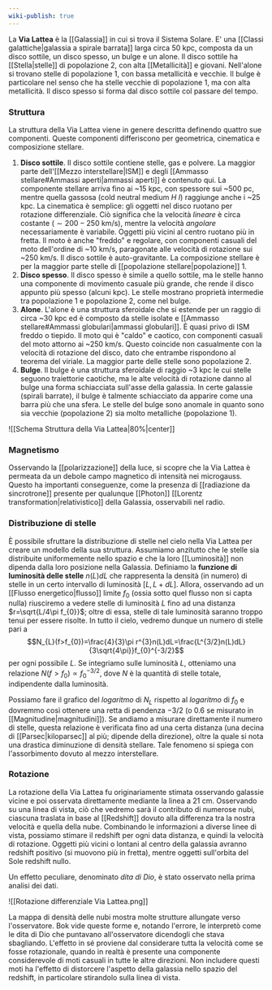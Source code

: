 ```yaml
---
wiki-publish: true
---
```

La **Via Lattea** è la [[Galassia]] in cui si trova il Sistema Solare. E' una [[Classi galattiche|galassia a spirale barrata]] larga circa 50 kpc, composta da un disco sottile, un disco spesso, un bulge e un alone. Il disco sottile ha [[Stella|stelle]] di popolazione 2, con alta [[Metallicità]] e giovani. Nell'alone si trovano stelle di popolazione 1, con bassa metallicità e vecchie. Il bulge è particolare nel senso che ha stelle vecchie di popolazione 1, ma con alta metallicità. Il disco spesso si forma dal disco sottile col passare del tempo.
### Struttura
La struttura della Via Lattea viene in genere descritta definendo quattro sue componenti. Queste componenti differiscono per geometrica, cinematica e composizione stellare.
1. **Disco sottile**. Il disco sottile contiene stelle, gas e polvere. La maggior parte dell'[[Mezzo interstellare|ISM]] e degli [[Ammasso stellare#Ammassi aperti|ammassi aperti]] è contenuto qui. La componente stellare arriva fino ai ~15 kpc, con spessore sui ~500 pc, mentre quella gassosa (cold neutral medium $H\ I$) raggiunge anche i ~25 kpc. La cinematica è semplice: gli oggetti nel disco ruotano per rotazione differenziale. Ciò significa che la velocità *lineare* è circa costante ($\sim200-250$ km/s), mentre la velocità *angolare* necessariamente è variabile. Oggetti più vicini al centro ruotano più in fretta. Il moto è anche "freddo" e regolare, con componenti casuali del moto dell'ordine di ~10 km/s, paragonate alle velocità di rotazione sui ~250 km/s. Il disco sottile è auto-gravitante. La composizione stellare è per la maggior parte stelle di [[popolazione stellare|popolazione]] 1.
2. **Disco spesso**. Il disco spesso è simile a quello sottile, ma le stelle hanno una componente di movimento casuale più grande, che rende il disco appunto più spesso (alcuni kpc). Le stelle mostrano proprietà intermedie tra popolazione 1 e popolazione 2, come nel bulge.
3. **Alone**. L'alone è una struttura sferoidale che si estende per un raggio di circa ~30 kpc ed è composto da stelle isolate e [[Ammasso stellare#Ammassi globulari|ammassi globulari]]. È quasi privo di ISM freddo o tiepido. Il moto qui è "caldo" e caotico, con componenti casuali del moto attorno ai ~250 km/s. Questo coincide non casualmente con la velocità di rotazione del disco, dato che entrambe rispondono al teorema del viriale. La maggior parte delle stelle sono popolazione 2.
4. **Bulge**. Il bulge è una struttura sferoidale di raggio ~3 kpc le cui stelle seguono traiettorie caotiche, ma le alte velocità di rotazione danno al bulge una forma schiacciata sull'asse della galassia. In certe galassie (spirali barrate), il bulge è talmente schiacciato da apparire come una barra più che una sfera. Le stelle del bulge sono anomale in quanto sono sia vecchie (popolazione 2) sia molto metalliche (popolazione 1).

![[Schema Struttura della Via Lattea|80%|center]]
### Magnetismo
Osservando la [[polarizzazione]] della luce, si scopre che la Via Lattea è permeata da un debole campo magnetico di intensità nei microgauss. Questo ha importanti conseguenze, come la presenza di [[radiazione da sincrotrone]] presente per qualunque [[Photon]] [[Lorentz transformation|relativistico]] della Galassia, osservabili nel radio.
### Distribuzione di stelle
È possibile sfruttare la distribuzione di stelle nel cielo nella Via Lattea per creare un modello della sua struttura. Assumiamo anzitutto che le stelle sia distribuite uniformemente nello spazio e che la loro [[Luminosità]] non dipenda dalla loro posizione nella Galassia. Definiamo la **funzione di luminosità delle stelle** $n(L)dL$ che rappresenta la densità (in numero) di stelle in un certo intervallo di luminosità $[L, L+dL]$. Allora, osservando ad un [[Flusso energetico|flusso]] limite $f_{0}$ (ossia sotto quel flusso non si capta nulla) riusciremo a vedere stelle di luminosità $L$ fino ad una distanza $r=\sqrt{L/4\pi f_{0}}$; oltre di essa, stelle di tale luminosità saranno troppo tenui per essere risolte. In tutto il cielo, vedremo dunque un numero di stelle pari a
$$N_{L}(f>f_{0})=\frac{4}{3}\pi r^{3}n(L)dL=\frac{L^{3/2}n(L)dL}{3\sqrt{4\pi}}f_{0}^{-3/2}$$
per ogni possibile $L$. Se integriamo sulle luminosità $L$, otteniamo una relazione $N(f>f_{0})\propto f_{0}^{-3/2}$, dove $N$ è la quantità di stelle totale, indipendente dalla luminosità.

Possiamo fare il grafico del *logaritmo* di $N_L$ rispetto al *logaritmo* di $f_{0}$ e dovremmo così ottenere una retta di pendenza $-3/2$ (o $0.6$ se misurato in [[Magnitudine|magnitudini]]). Se andiamo a misurare direttamente il numero di stelle, questa relazione è verificata fino ad una certa distanza (una decina di [[Parsec|kiloparsec]] al più; dipende della direzione), oltre la quale si nota una drastica diminuzione di densità stellare. Tale fenomeno si spiega con l'assorbimento dovuto al mezzo interstellare.
### Rotazione
La rotazione della Via Lattea fu originariamente stimata osservando galassie vicine e poi osservata direttamente mediante la linea a 21 cm. Osservando su una linea di vista, ciò che vedremo sarà il contributo di numerose nubi, ciascuna traslata in base al [[Redshift]] dovuto alla differenza tra la nostra velocità e quella della nube. Combinando le informazioni a diverse linee di vista, possiamo stimare il redshift per ogni data distanza, e quindi la velocità di rotazione. Oggetti più vicini o lontani al centro della galassia avranno redshift positivo (si muovono più in fretta), mentre oggetti sull'orbita del Sole redshift nullo.

Un effetto peculiare, denominato *dita di Dio*, è stato osservato nella prima analisi dei dati.

![[Rotazione differenziale Via Lattea.png]]

La mappa di densità delle nubi mostra molte strutture allungate verso l'osservatore. Bok vide queste forme e, notando l'errore, le interpretò come le dita di Dio che puntavano all'osservatore dicendogli che stava sbagliando. L'effetto in sé proviene dal considerare tutta la velocità come se fosse rotazionale, quando in realtà è presente una componente considerevole di moti casuali in tutte le altre direzioni. Non includere questi moti ha l'effetto di distorcere l'aspetto della galassia nello spazio del redshift, in particolare stirandolo sulla linea di vista.